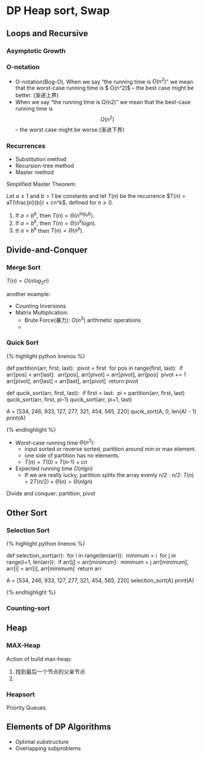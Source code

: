 #  DP Heap sort, Swap 



## Loops and Recursive


### Asymptotic Growth

###  O-notation

- O-notation(Bog-O), When we say “the running time is $O(n^2)$” we mean that the worst-case running time is $ O(n^2)$ – the best case might be better. (渐进上界)
- When we say “the running time is Ω(n2)” we mean that the best-case running time is $$Ω(n^2)$$ – the worst case might be worse.(渐进下界)


### Recurrences

- Substitution method
- Recursion-tree method
- Master method

Simplified Master Theorem:

Let $a \geq 1$ and $b > 1$ be constants and let $T(n)$ be the recurrence $T(n) = aT(\frac{n}{b}) + cn^k$, defined for $n \geq 0$.

1. If $a > b^k$, then $T(n) = \Theta(n^ {log_{a}b})$.
2. If $a = b^k$, then $T(n) = \Theta(n^ k{logn})$.
3. If $a < b^k$ then $T(n) = \Theta(n^k)$.

## Divide-and-Conquer

### Merge Sort 

$T(n) = O(nlog_{2}n)$

another example:

- Counting Inversions
- Matrix Multiplication: 
  - Brute Force(暴力):  $O(n^3)$ arithmetic operations
  - 
### Quick Sort

{% highlight python linenos %}

def partition(arr, first, last):
​    pivot = first
​    for pos in range(first, last):
​        if arr[pos] < arr[last]:
​            arr[pos], arr[pivot] = arr[pivot], arr[pos]
​            pivot += 1
​    arr[pivot], arr[last] = arr[last], arr[pivot]
​    return pivot

def qucik_sort(arr, first, last):
​    if first < last:
​        pi = partition(arr, first, last)
​        qucik_sort(arr, first, pi-1)
​        qucik_sort(arr, pi+1, last)

A = [534, 246, 933, 127, 277, 321, 454, 565, 220]
qucik_sort(A, 0, len(A) - 1)
print(A)

{% endhighlight %}

- Worst-case running time $\Theta(n^2)$:
  - input sorted or reverse sorted, partition around min or max element.
  - one side of partition has no elements.
  - $T(n) = T(0) + T(n – 1) + cn$
- Expected running time $O(nlgn)$
  - If we are really lucky, partition splits the array evenly n/2 : n/2: $T(n) = 2T(n/2) + Θ(n) = Θ(n lg n)$

Divide and conquer: partition, pivot

##  Other Sort


###  Selection Sort

{% highlight python linenos %}

def selection_sort(arr):
​    for i in range(len(arr)):
​        minimum = i
​        for j in range(i+1, len(arr)):
​            if arr[j] < arr[minimum]:
​                minimum = j
​        arr[minimum], arr[i] = arr[i], arr[minimum]
​    return arr

A = [534, 246, 933, 127, 277, 321, 454, 565, 220]
selection_sort(A)
print(A)

{% endhighlight %}

###  Counting-sort

## Heap

### MAX-Heap

Action of build max-heap:

1. 找到最后一个节点的父亲节点
2. 

### Heapsort

Priority Queues

## Elements of DP Algorithms

- Optimal substructure
- Overlapping subproblems


